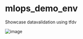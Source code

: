 # mlops_demo_env
Showcase datavalidation using tfdv

![image](https://user-images.githubusercontent.com/30562546/189030293-d1d6433f-a472-4a27-a71a-ce60bb673b65.png)

